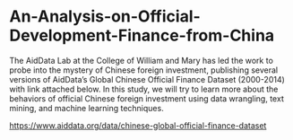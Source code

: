 # An-Analysis-on-Official-Development-Finance-from-China

The AidData Lab at the College of William and Mary has led the work to probe into the mystery of Chinese foreign investment, publishing several versions of AidData’s Global Chinese Official Finance Dataset (2000-2014) with link attached below. In this study, we will try to learn more about the behaviors of official Chinese foreign investment using data wrangling, text mining, and machine learning techniques.

https://www.aiddata.org/data/chinese-global-official-finance-dataset
